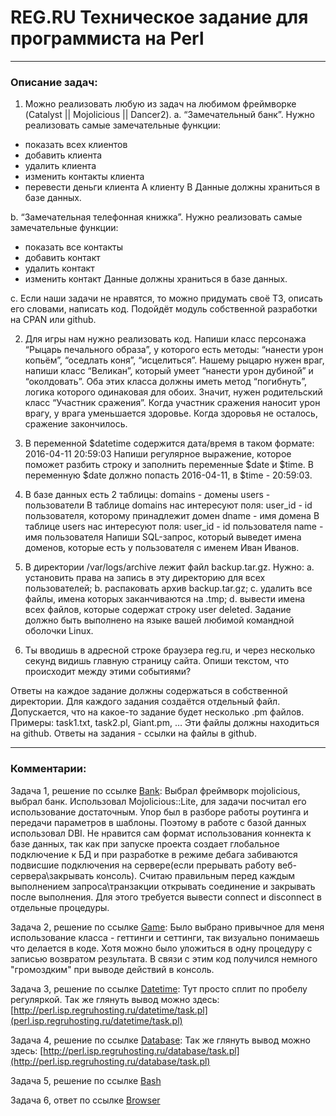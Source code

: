 # REG.RU Техническое задание для программиста на Perl
---
### Описание задач:

1.	Можно реализовать любую из задач на любимом фреймворке (Catalyst || Mojolicious || Dancer2).
a.	“Замечательный банк”. Нужно реализовать самые замечательные функции:
- показать всех клиентов
- добавить клиента
- удалить клиента
- изменить контакты клиента
- перевести деньги клиента A клиенту B
Данные должны храниться в базе данных.

b.	“Замечательная телефонная книжка”. Нужно реализовать самые замечательные функции:
- показать все контакты
- добавить контакт
- удалить контакт
- изменить контакт
Данные должны храниться в базе данных.

c.	Если наши задачи не нравятся, то можно придумать своё ТЗ, описать его словами, написать код. Подойдёт модуль собственной разработки на CPAN или github.

2.	Для игры нам нужно реализовать код. Напиши класс персонажа “Рыцарь печального образа”, у которого есть методы: “нанести урон копьём”, “оседлать коня”, “исцелиться”. Нашему рыцарю нужен враг, напиши класс “Великан”, который умеет “нанести урон дубиной” и “околдовать”. Оба этих класса должны иметь метод “погибнуть”, логика которого одинаковая для обоих. Значит, нужен родительский класс “Участник сражения”. Когда участник сражения наносит урон врагу, у врага уменьшается здоровье. Когда здоровья не осталось, сражение закончилось.

3.	В переменной $datetime содержится дата/время в таком формате:
2016-04-11 20:59:03
Напиши регулярное выражение, которое поможет разбить строку и заполнить переменные $date и $time. В переменную $date должно попасть 2016-04-11, в $time - 20:59:03.

4.	В базе данных есть 2 таблицы:
domains - домены
users - пользователи
В таблице domains нас интересуют поля:
user_id - id пользователя, которому принадлежит домен
dname - имя домена
В таблице users нас интересуют поля:
user_id - id пользователя
name - имя пользователя
Напиши SQL-запрос, который выведет имена доменов, которые есть у пользователя с именем Иван Иванов.

5.	В директории /var/logs/archive лежит файл backup.tar.gz. Нужно:
a.	установить права на запись в эту директорию для всех пользователей;
b.	распаковать архив backup.tar.gz;
c.	удалить все файлы, имена которых заканчиваются на .tmp;
d.	вывести имена всех файлов, которые содержат строку user deleted.
Задание должно быть выполнено на языке вашей любимой командной оболочки Linux.

6.	Ты вводишь в адресной строке браузера reg.ru, и через несколько секунд видишь главную страницу сайта. Опиши текстом, что происходит между этими событиями?

Ответы на каждое задание должны содержаться в собственной директории. Для каждого задания создаётся отдельный файл. Допускается, что на какое-то задание будет несколько .pm файлов. Примеры: task1.txt, task2.pl, Giant.pm, … Эти файлы должны находиться на github. Ответы на задания - ссылки на файлы в github.

---

### Комментарии:

Задача 1, решение по ссылке [Bank](https://github.com/OBoyarov/REGRU_Perl/tree/main/Bank):
Выбрал фреймворк mojolicious, выбрал банк. 
Использовал Mojolicious::Lite, для задачи посчитал его использование достаточным.
Упор был в разборе работы роутинга и передачи параметров в шаблоны. Поэтому в работе с базой данных использовал DBI.
Не нравится сам формат использования коннекта к базе данных, так как при запуске проекта создает глобальное подключение к БД и при разработке в режиме дебага забиваются подвисшие подключения на сервере(если прерывать работу веб-сервера\закрывать консоль). Считаю правильным перед каждым выполнением запроса\транзакции открывать соединение и закрывать после выполнения. Для этого требуется вывести connect и disconnect в отдельные процедуры.

Задача 2, решение по ссылке [Game](https://github.com/OBoyarov/REGRU_Perl/tree/main/Game):
Было выбрано привычное для меня использование класса - геттинги и сеттинги, так визуально понимаешь что делается в коде. Хотя можно было уложиться в одну процедуру с записью возвратом результата. В связи с этим код получился немного "громоздким" при выводе действий в консоль.

Задача 3, решение по ссылке [Datetime](https://github.com/OBoyarov/REGRU_Perl/tree/main/Datetime):
Тут просто сплит по пробелу регуляркой.
Так же глянуть вывод можно здесь: [http://perl.isp.regruhosting.ru/datetime/task.pl](perl.isp.regruhosting.ru/datetime/task.pl)

Задача 4, решение по ссылке [Database](https://github.com/OBoyarov/REGRU_Perl/tree/main/Database):
Так же глянуть вывод можно здесь: [http://perl.isp.regruhosting.ru/database/task.pl](http://perl.isp.regruhosting.ru/database/task.pl)

Задача 5, решение по ссылке [Bash](https://github.com/OBoyarov/REGRU_Perl/tree/main/Bash)

Задача 6, ответ по ссылке [Browser](https://github.com/OBoyarov/REGRU_Perl/blob/main/Browser/Task.txt)

